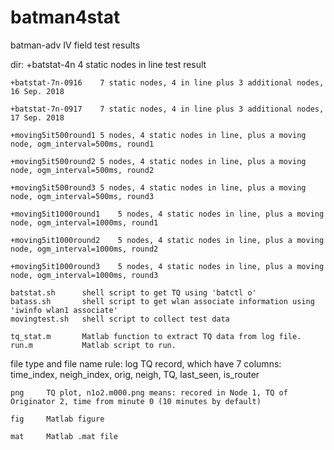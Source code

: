 # batman4stat
batman-adv IV field test results

dir:
	+batstat-4n			4 static nodes in line test result
	
	+batstat-7n-0916	7 static nodes, 4 in line plus 3 additional nodes, 16 Sep. 2018
	
	+batstat-7n-0917	7 static nodes, 4 in line plus 3 additional nodes, 17 Sep. 2018
	
	+moving5it500round1	5 nodes, 4 static nodes in line, plus a moving node, ogm_interval=500ms, round1
	
	+moving5it500round2	5 nodes, 4 static nodes in line, plus a moving node, ogm_interval=500ms, round2
	
	+moving5it500round3	5 nodes, 4 static nodes in line, plus a moving node, ogm_interval=500ms, round3
	
	+moving5it1000round1	5 nodes, 4 static nodes in line, plus a moving node, ogm_interval=1000ms, round1
	
	+moving5it1000round2	5 nodes, 4 static nodes in line, plus a moving node, ogm_interval=1000ms, round2
	
	+moving5it1000round3	5 nodes, 4 static nodes in line, plus a moving node, ogm_interval=1000ms, round3
	
	batstat.sh		shell script to get TQ using 'batctl o'
	batass.sh		shell script to get wlan associate information using 'iwinfo wlan1 associate'
	movingtest.sh	shell script to collect test data
	
	tq_stat.m		Matlab function to extract TQ data from log file.
	run.m			Matlab script to run.
	
file type and file name rule:
	log		TQ record, which have 7 columns: time_index, neigh_index, orig, neigh, TQ, last_seen, is_router
	
	png		TQ plot, n1o2.m000.png means: recored in Node 1, TQ of Originator 2, time from minute 0 (10 minutes by default)
	
	fig		Matlab figure
	
	mat		Matlab .mat file
	
